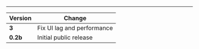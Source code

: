 ---

| Version  | Change                                                      |
| -------- | ----------------------------------------------------------- |
| **3**    | Fix UI lag and performance                                  |
| **0.2b** | Initial public release                                      |